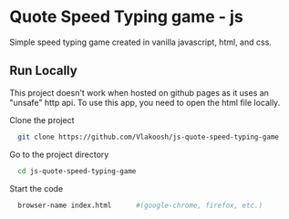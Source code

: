 
# Quote Speed Typing game - js

Simple speed typing game created in vanilla javascript, html, and css.




## Run Locally
This project doesn't work when hosted on github pages as it uses an "unsafe" http api. To use this app, you need to open the html file locally.


Clone the project

```bash
  git clone https://github.com/Vlakoosh/js-quote-speed-typing-game
```

Go to the project directory

```bash
  cd js-quote-speed-typing-game
```

Start the code

```bash
  browser-name index.html      #(google-chrome, firefox, etc.)
```

